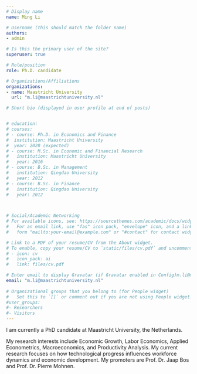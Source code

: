 ```yaml
---
# Display name
name: Ming Li

# Username (this should match the folder name)
authors:
- admin

# Is this the primary user of the site?
superuser: true

# Role/position
role: Ph.D. candidate 

# Organizations/Affiliations
organizations:
- name: Maastricht University
  url: "m.li@maastrichtuniversity.nl"

# Short bio (displayed in user profile at end of posts)


# education:
# courses:
# - course: Ph.D. in Economics and Finance
#  institution: Maastricht University
#  year: 2020 (expected)
# - course: M.Sc. in Economic and Financial Research
#   institution: Maastricht University
#   year: 2016
# - course: B.Sc. in Management
#   institution: Qingdao University
#   year: 2012
# - course: B.Sc. in Finance
#   institution: Qingdao University
#   year: 2012
   


# Social/Academic Networking
# For available icons, see: https://sourcethemes.com/academic/docs/widgets/#icons
#   For an email link, use "fas" icon pack, "envelope" icon, and a link in the
#   form "mailto:your-email@example.com" or "#contact" for contact widget.

# Link to a PDF of your resume/CV from the About widget.
# To enable, copy your resume/CV to `static/files/cv.pdf` and uncomment the lines below.  
# - icon: cv
#   icon_pack: ai
#   link: files/cv.pdf

# Enter email to display Gravatar (if Gravatar enabled in Config)m.li@maastrichtuniversity.nl
email: "m.li@maastrichtuniversity.nl"
  
# Organizational groups that you belong to (for People widget)
#   Set this to `[]` or comment out if you are not using People widget.  
#user_groups:
#- Researchers
#- Visitors
---
```



I am currently a PhD candidate at Maastricht University, the Netherlands.

My research interests include Economic Growth, Labor Economics, Applied Econometrics, Macroeconomics, and Productivity Analysis. My current research focuses on  how technological progress influences workforce dynamics and economic development. My promoters are  Prof. Dr.  Jaap Bos and Prof. Dr. Pierre Mohnen. 
